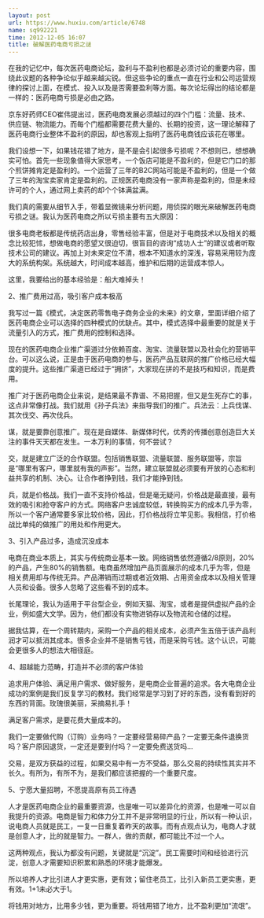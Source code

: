 ```yaml
---
layout: post
url: https://www.huxiu.com/article/6748
name: sq992221
time: 2012-12-05 16:07
title: 破解医药电商亏损之谜
---
```

在我的记忆中，每次医药电商论坛，盈利与不盈利也都是必须讨论的重要内容，围绕此议题的各种争论似乎越来越尖锐。但这些争论的重点一直在行业和公司运营规律的探讨上面，在模式、投入以及是否需要盈利等方面。每次论坛得出的结论都是一样的：医药电商亏损是必由之路。

京东好药师CEO崔伟提出过，医药电商发展必须越过的四个门槛：流量、技术、供应链、物流能力。而每个门槛都需要花费大量的、长期的投资，这一理论解释了医药电商行业整体不盈利的原因，却也客观上指明了医药电商钱应该花在哪里。

我们设想一下，如果钱花错了地方，是不是会引起很多亏损呢？不想则已，想想确实可怕。首先一些现象值得大家思考，一个饭店可能是不盈利的，但是它门口的那个煎饼摊肯定是盈利的。一个运营了三年的B2C网站可能是不盈利的，但是一个做了三年的淘宝卖家肯定是盈利的。正规医药电商没有一家声称是盈利的，但是未经许可的个人，通过网上卖药的却个个钵满盆满。

我们真的需要从细节入手，带着显微镜来分析问题，用侦探的眼光来破解医药电商亏损之谜。我认为医药电商之所以亏损主要有五大原因：

很多电商老板都是传统药店出身，零售经验丰富，但是对于电商技术以及相关的概念比较犯怵，想做电商的愿望又很迫切，很盲目的咨询“成功人士”的建议或者听取技术公司的建议。再加上对未来定位不清，根本不知道水的深浅，容易采用较为庞大的系统构架。系统越大，时间成本越高，维护和后期的运营成本惊人。

这里，我要给出的基本经验是：船大难掉头！

2、推广费用过高，吸引客户成本极高

我写过一篇《模式，决定医药零售电子商务企业的未来》的文章，里面详细介绍了医药电商企业可以选择的四种模式的优缺点。其中，模式选择中最重要的就是关于流量引入的方式，推广费用的控制和选择。

现在的医药电商企业推广渠道过分依赖百度、淘宝、流量联盟以及社会化的营销平台。可以这么说，正是由于医药电商的参与，医药产品互联网的推广价格已经大幅度的提升。这些推广渠道已经过于“拥挤”，大家现在拼的不是技巧和知识，而是费用。

推广对于医药电商企业来说，是结果最不靠谱、不易把握，但又是生死存亡的事，这点非常像打战。我们就用《孙子兵法》来指导我们的推广。兵法云：上兵伐谋、其次伐交、再次伐兵。

谋，就是要靠创意推广。现在是自媒体、新媒体时代，优秀的传播创意创造巨大关注的事件天天都在发生。一本万利的事情，何不尝试？

交，就是建立广泛的合作联盟。包括销售联盟、流量联盟、服务联盟等，宗旨是“哪里有客户，哪里就有我的声影”。当然，建立联盟就必须要有开放的心态和利益共享的机制、决心。让合作者挣到钱，我们才能挣到钱。

兵，就是价格战。我们一直不支持价格战，但是毫无疑问，价格战是最直接，最有效的吸引和抢夺客户的方式。网络客户忠诚度较低，转换购买方的成本几乎为零，所以一个客户通常要多家比较价格，因此，打价格战将立竿见影。我相信，打价格战比单纯的做推广的用处和作用更大。

3、引入产品过多，造成沉没成本

电商在商业本质上，其实与传统商业基本一致。网络销售依然遵循2/8原则，20%的产品，产生80%的销售额。电商虽然增加产品页面展示的成本几乎为零，但是相关费用却与传统无异。产品滞销而过期或者近效期、占用资金成本以及相关管理人员和设备。很多人忽略了这些看不到的成本。

长尾理论，我认为适用于平台型企业，例如天猫、淘宝，或者是提供虚拟产品的企业，例如盛大文学。因为，他们都没有实物进销存以及物流和仓储的过程。

据我估算，在一个周转期内，采购一个产品的相关成本，必须产生五倍于该产品利润才可以抵消其成本。很多企业并不是销售亏钱，而是采购亏钱。这个认识，可能会更很多人的想法大相径庭。

4、超越能力范畴，打造并不必须的客户体验

追求用户体验、满足用户需求、做好服务，是电商企业普遍的追求。各大电商企业成功的案例是我们反复学习的教材。我们经常是学习到了好的东西，没有看到好的东西的背面。玫瑰很美丽，采摘易扎手！

满足客户需求，是要花费大量成本的。

我们一定要做代购（订购）业务吗？一定要经营易碎产品？一定要无条件退换货吗？客户原因退货，一定还是要到付吗？一定要免费送货吗…

交易，是双方获益的过程，如果交易中有一方不受益，那么交易的持续性其实并不长久。有所为，有所不为，是我们都应该把握的一个重要尺度。

5、宁愿大量招聘，不愿提高原有员工待遇

人才是医药电商企业的最重要资源，也是唯一可以差异化的资源，也是唯一可以自我提升的资源。电商是智力和体力分工并不是非常明显的行业，所以有一种认识，说电商人员就是民工，一复一日重复着昨天的故事。而有点观点认为，电商人才就是创意人才，比的就是智力。一群人，做的贡献，都可能比不过一个人。

这两种观点，我认为都没有问题，关键就是“沉淀”。民工需要时间和经验进行沉淀，创意人才需要知识积累和熟悉的环境才能爆发。

所以培养人才比引进人才更实惠，更有效；留住老员工，比引入新员工更实惠，更有效。1+1未必大于1。

将钱用对地方，比用多少钱，更为重要。将钱用错了地方，比不盈利更加“流氓”。

